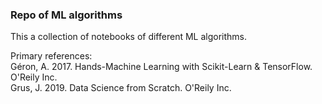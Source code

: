 ### Repo of ML algorithms
This a collection of notebooks of different ML algorithms.

Primary references:                                                    
Géron, A. 2017. Hands-Machine Learning with Scikit-Learn & TensorFlow. O'Reily Inc.                                   
Grus, J. 2019. Data Science from Scratch. O'Reily Inc.
